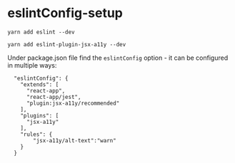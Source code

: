 # eslintConfig-setup

`yarn add eslint --dev`

`yarn add eslint-plugin-jsx-a11y --dev`

Under package.json file find the `eslintConfig` option - it can be configured in multiple ways:

```
  "eslintConfig": {
    "extends": [
      "react-app",
      "react-app/jest",
      "plugin:jsx-a11y/recommended"
    ],
    "plugins": [
      "jsx-a11y"
    ],
    "rules": {
        "jsx-a11y/alt-text":"warn"
    }
  }
```
